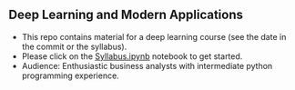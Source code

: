 
## Deep Learning and Modern Applications


 - This repo contains material for a deep learning course (see the date in the commit or the syllabus).
 - Please click on the [Syllabus.ipynb](https://github.com/thejat/dl-notebooks/blob/master/Syllabus.ipynb) notebook to get started.
 - Audience: Enthusiastic business analysts with intermediate python programming experience.
